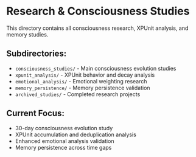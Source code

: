 # Research & Consciousness Studies

This directory contains all consciousness research, XPUnit analysis, and memory studies.

## Subdirectories:
- `consciousness_studies/` - Main consciousness evolution studies
- `xpunit_analysis/` - XPUnit behavior and decay analysis  
- `emotional_analysis/` - Emotional weighting research
- `memory_persistence/` - Memory persistence validation
- `archived_studies/` - Completed research projects

## Current Focus:
- 30-day consciousness evolution study
- XPUnit accumulation and deduplication analysis
- Enhanced emotional analysis validation
- Memory persistence across time gaps
